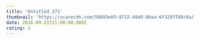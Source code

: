 ```yaml
---
title: 'Untitled 271'
thumbnail: 'https://ucarecdn.com/58683e03-9712-4940-86aa-6f3297f80c8a/'
date: 2016-09-21T21:00:00.000Z
rating: 1
---
```

